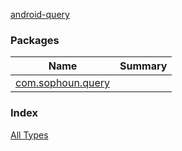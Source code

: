 [android-query](./index.md)

### Packages

| Name | Summary |
|---|---|
| [com.sophoun.query](com.sophoun.query/index.md) |  |

### Index

[All Types](alltypes/index.md)
